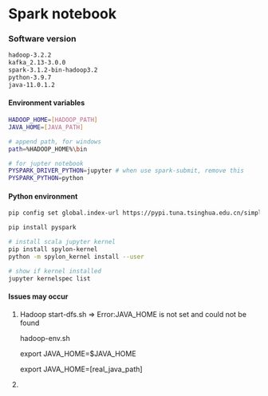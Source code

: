 # Spark notebook

### Software version

```bash
hadoop-3.2.2
kafka_2.13-3.0.0
spark-3.1.2-bin-hadoop3.2
python-3.9.7
java-11.0.1.2
```



#### Environment variables

```bash
HADOOP_HOME=[HADOOP_PATH]
JAVA_HOME=[JAVA_PATH]

# append path, for windows
path=%HADOOP_HOME%\bin

# for jupter notebook
PYSPARK_DRIVER_PYTHON=jupyter # when use spark-submit, remove this
PYSPARK_PYTHON=python
```



#### Python environment

```bash
pip config set global.index-url https://pypi.tuna.tsinghua.edu.cn/simple

pip install pyspark

# install scala jupyter kernel
pip install spylon-kernel
python -m spylon_kernel install --user

# show if kernel installed
jupyter kernelspec list
```



#### Issues may occur

1. Hadoop start-dfs.sh => Error:JAVA_HOME is not set and could not be found

   hadoop-env.sh

   export JAVA_HOME=$JAVA_HOME

   export JAVA_HOME=[real_java_path]

2. 